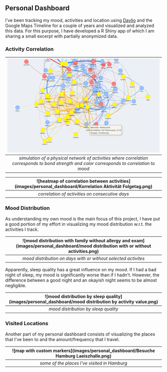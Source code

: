 ## Personal Dashboard

I've been tracking my mood, activities and location using <a href="https://daylio.net/" target="_blank" rel="noopener noreferrer">Daylio</a> and the Google Maps Timeline for a couple of years and visualized and analyzed this data. For this purpose, I have developed a R Shiny app of which I am sharing a small excerpt with partially anonymized data.

### Activity Correlation

| ![graph network](images/personal_dashboard/Netzwerk.png) | 
|:--:| 
| *simulation of a physical network of activities where correlation corresponds to bond strength and color corresponds to correlation to mood* |

| ![heatmap of correlation between activities](images/personal_dashboard/Korrelation Aktivität Folgetag.png) | 
|:--:| 
| *correlation of activities on consecutive days* |

### Mood Distribution

As understanding my own mood is the main focus of this project, I have put a good portion of my effort in visualizing my mood distribution w.r.t. the activities I track.

| ![mood distribution with family without allergy and exam](images/personal_dashboard/mood distribution with or without activities.png) | 
|:--:| 
| *mood distribution on days with or without selected activites* |

Apparently, sleep quality has a great influence on my mood. If I had a bad night of sleep, my mood is significantly worse than if I hadn't. However, the difference between a good night and an okayish night seems to be almost negligible.

| ![mood distribution by sleep quality](images/personal_dashboard/mood distribution by activity value.png) | 
|:--:| 
| *mood distribution by sleep quality* |

### Visited Locations

Another part of my personal dashboard consists of visualizing the places that I've been to and the amount/frequency that I travel.

| ![map with custom markers](images/personal_dashboard/Besuche Hamburg Laeiszhalle.png) | 
|:--:| 
| *some of the places I've visited in Hamburg* |
